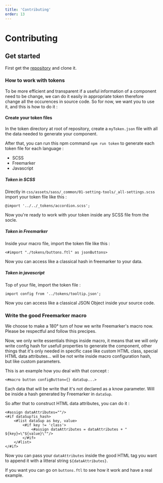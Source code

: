 ```yaml
---
title: 'Contributing'
order: 13
---
```


# Contributing

## Get started

First get the [repository](https://github.com/adeo/integration-web-core--socle) and clone it. 

### How to work with tokens 

To be more efficient and transparent if a useful information of a component need to be change, we can do it easily in appropriate token therefore change all the occurences in source code. So for now, we want you to use it, and this is how to do it : 

#### Create your token files 

In the token directory at root of repository, create a `myToken.json` file with all the data needed to generate your component. 

After that, you can run this npm command `npm run token` to generate each token file for each language : 

* SCSS
* Freemarker 
* Javascript 

##### Token in SCSS 

Directly in `css/assets/sass/_common/01-setting-tools/_all-settings.scss` import your token file like this : 

`@import '../../_tokens/accordion.scss';`

Now you're ready to work with your token inside any SCSS file from the socle. 


##### Token in Freemarker 

Inside your macro file, import the token file like this : 

`<#import "./tokens/buttons.ftl" as jsonButtons>`

Now you can access like a classical hash in freemarker to your data. 

##### Token in javascript

Top of your file, import the token file : 

`import config from '../tokens/tooltip.json';`

Now you can access like a classical JSON Object inside your source code. 

### Write the good Freemarker macro 

We choose to make a 180° turn of how we write Freemarker's macro now. Please be respectful and follow this precipes. 

Now, we only write essentials things inside macro, it means that we will only write config hash for usefull properties to generate the component, other things that it's only needed in specific case like custom HTML class, special HTML data attributes... will be not write inside macro configuration hash, but like custom parameters. 

This is an example how you deal with that concept : 

`<#macro button configButton={} dataSup...>`

Each data that will be write that it's not declared as a know parameter. Will be inside a hash generated by Freemarker in `dataSup`. 

So after that to construct HTML data attributes, you can do it : 

```ftl
<#assign dataAttributes=""/>
<#if dataSup?is_hash>
    <#list dataSup as key, value>
        <#if key != 'class'>
            <#assign dataAttributes = dataAttributes + " ${key}=\"${value}\""/>
        </#if>
    </#list>
</#if>
```

Now you can pass your `dataAttributes` inside the good HTML tag you want to append it with a litteral string `${dataAttributes}`. 

If you want you can go on `buttons.ftl` to see how it work and have a real example. 
